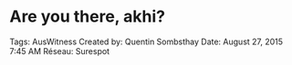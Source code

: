 # Are you there, akhi?

Tags: AusWitness
Created by: Quentin Sombsthay
Date: August 27, 2015 7:45 AM
Réseau: Surespot